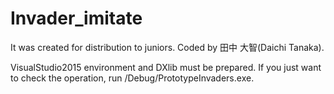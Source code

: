 # Invader_imitate
It was created for distribution to juniors.
Coded by 田中 大智(Daichi Tanaka).

VisualStudio2015 environment and DXlib must be prepared.
If you just want to check the operation, run /Debug/PrototypeInvaders.exe.
